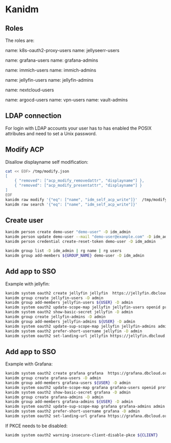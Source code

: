 # Kanidm

## Roles
The roles are:

name: k8s-oauth2-proxy-users
name: jellyseerr-users


name: grafana-users
name: grafana-admins

name: immich-users
name: immich-admins

name: jellyfin-users
name: jellyfin-admins

name: nextcloud-users


name: argocd-users
name: vpn-users
name: vault-admins

## LDAP connection

For login with LDAP accounts your user has to has enabled the POSIX attributes and need to set a Unix password.

## Modify ACP

Disallow displayname self modification:

```bash
cat << EOF> /tmp/modify.json
[
    { "removed": ["acp_modify_removedattr", "displayname"] },
    { "removed": ["acp_modify_presentattr", "displayname"] }
]
EOF
kanidm raw modify '{"eq": ["name", "idm_self_acp_write"]}'  /tmp/modify.json
kanidm raw search '{"eq": ["name", "idm_self_acp_write"]}'
```

## Create user

```bash
kanidm person create demo-user "demo-user" -D idm_admin
kanidm person update demo-user --mail "demo-user@example.com" -D idm_admin
kanidm person credential create-reset-token demo-user -D idm_admin

kanidm group list -D idm_admin | rg name | rg users
kanidm group add-members ${GROUP_NAME} demo-user -D idm_admin
```

## Add app to SSO

Example with jellyfin:

```bash
kanidm system oauth2 create jellyfin jellyfin  https://jellyfin.dbcloud.org/login/generic_oauth -D admin
kanidm group create jellyfin-users -D admin
kanidm group add-members jellyfin-users ${USER} -D admin
kanidm system oauth2 update-scope-map jellyfin jellyfin-users openid profile email -D admin
kanidm system oauth2 show-basic-secret jellyfin -D admin
kanidm group create jellyfin-admins -D admin
kanidm group add-members jellyfin-admins ${USER} -D admin
kanidm system oauth2 update-sup-scope-map jellyfin jellyfin-admins admin -D admin
kanidm system oauth2 prefer-short-username jellyfin -D admin
kanidm system oauth2 set-landing-url jellyfin https://jellyfin.dbcloud.org/login/generic_oauth
```

## Add app to SSO

Example with Grafana:

```bash
kanidm system oauth2 create grafana grafana  https://grafana.dbcloud.org/login/generic_oauth -D admin
kanidm group create grafana-users -D admin
kanidm group add-members grafana-users ${USER} -D admin
kanidm system oauth2 update-scope-map grafana grafana-users openid profile email -D admin
kanidm system oauth2 show-basic-secret grafana -D admin
kanidm group create grafana-admins -D admin
kanidm group add-members grafana-admins ${USER} -D admin
kanidm system oauth2 update-sup-scope-map grafana grafana-admins admin -D admin
kanidm system oauth2 prefer-short-username grafana -D admin
kanidm system oauth2 set-landing-url grafana https://grafana.dbcloud.org/login/generic_oauth
```

If PKCE needs to be disabled:

```bash
kanidm system oauth2 warning-insecure-client-disable-pkce ${CLIENT}
```
